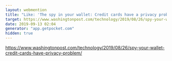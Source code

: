 ```yaml
---
layout: webmention
title: "Like: 'The spy in your wallet: Credit cards have a privacy problem'"
target: https://www.washingtonpost.com/technology/2019/08/26/spy-your-wallet-credit-cards-have-privacy-problem/
date: 2019-09-13 02:04
generator: "app.getpocket.com"
hidden: true
---
```


https://www.washingtonpost.com/technology/2019/08/26/spy-your-wallet-credit-cards-have-privacy-problem/